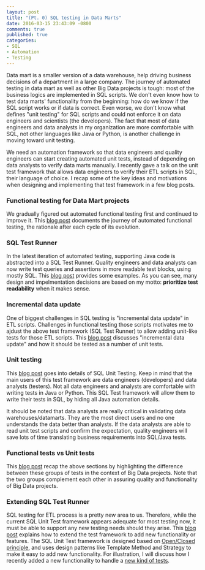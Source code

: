```yaml
---
layout: post
title: "(Pt. 0) SQL testing in Data Marts"
date: 2016-03-15 23:43:09 -0800
comments: true
published: true
categories: 
- SQL
- Automation
- Testing
---
```


Data mart is a smaller version of a data warehouse, help driving business decisions of a department in a large company.
The journey of automated testing in data mart as well as other Big Data projects is tough: most of the business logics are implemented in SQL scripts.
We don't even know how to test data marts' functionality from the beginning: how do we know if the SQL script works or if data is correct.
Even worse, we don't know what defines "unit testing" for SQL scripts and could not enforce it on data engineers and scientists (the developers).
The fact that most of data engineers and data analysts in my organization are more comfortable with SQL, not other languages like Java or Python, is another challenge in moving toward unit testing.

We need an automation framework so that data engineers and quality engineers can start creating automated unit tests, instead of depending on data analysts to verify data marts manually.
I recently gave a talk on the unit test framework that allows data engineers to verify their ETL scripts in SQL, their language of choice.
I recap some of the key ideas and motivations when designing and implementing that test framework in a few blog posts.

<!--
Note that SQL scripts is only a small part of ETL processes. There are other scripts such as bash, python scripts, Java programs, and/or commerical tools such as Tidal that move data and execute those SQL scripts.
-->

### Functional testing for Data Mart projects

We gradually figured out automated functional testing first and continued to improve it. 
This [blog post](/blog/2016/03/20/sql-unit-functional-tests/) documents the journey of automated functional testing, the rationale after each cycle of its evolution.

### SQL Test Runner

In the latest iteration of automated testing, supporting Java code is abstracted into a SQL Test Runner. 
Quality engineers and data analysts can now write test queries and assertions in more readable test blocks, using mostly SQL.
This [blog post](/blog/2016/03/28/sql-unit-test-runner/) provides some examples. 
As you can see, many design and impelmentation decisions are based on my motto: **prioritize test readability** when it makes sense.

### Incremental data update

One of biggest challenges in SQL testing is "incremental data update" in ETL scripts.
Challenges in functional testing those scripts motivates me to ajdust the above test framework (SQL Test Runner) to allow adding unit-like tests for those ETL scripts.
This [blog post](/blog/2016/04/10/sql-unit-incremental-data-update/) discusses "incremental data update" and how it should be tested as a number of unit tests.

### Unit testing

This [blog post](http://localhost:4000/blog/2016/04/12/sql-unit-testing/) goes into details of SQL Unit Testing.
Keep in mind that the main users of this test framework are data engineers (developers) and data analysts (testers).
Not all data engineers and analysts are comfortable with writing tests in Java or Python.
This SQL Test framework will allow them to write their tests in SQL, by hiding all Java automation details.

It should be noted that data analysts are really critical in validating data warehouses/datamarts. 
They are the most direct users and no one understands the data better than analysts.
If the data analysts are able to read unit test scripts and confirm the expectation, quality engineers will save lots of time translating business requirements into SQL/Java tests.

### Functional tests vs Unit tests

This [blog post](/blog/2016/04/14/sql-unit-vs-functional/) recap the above sections by highlighting the difference between these groups of tests in the context of Big Data projects.
Note that the two groups complement each other in assuring quality and functionality of Big Data projects.

### Extending SQL Test Runner

SQL testing for ETL process is a pretty new area to us.
Therefore, while the current SQL Unit Test framework appears adequate for most testing now, it must be able to support any new testing needs should they arise.
This [blog post](/blog/2016/04/16/sql-unit-extension/) explains how to extend the test framework to add new functionality or features. 
The SQL Unit Test framework is designed based on [Open/Closed principle](https://en.wikipedia.org/wiki/Open/closed_principle), and uses design patterns like Template Method and Strategy to make it easy to add new functionality.
For illustration, I will discuss how I recently added a new functionality to handle a [new kind of tests](/blog/2016/04/17/sql-unit-data-parity/).
